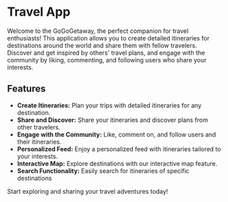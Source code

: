 # Travel App

Welcome to the GoGoGetaway, the perfect companion for travel enthusiasts! This application allows you to create detailed itineraries for destinations around the world and share them with fellow travelers. Discover and get inspired by others' travel plans, and engage with the community by liking, commenting, and following users who share your interests.

## Features
- **Create Itineraries:** Plan your trips with detailed itineraries for any destination.
- **Share and Discover:** Share your itineraries and discover plans from other travelers.
- **Engage with the Community:** Like, comment on, and follow users and their itineraries.
- **Personalized Feed:** Enjoy a personalized feed with itineraries tailored to your interests.
- **Interactive Map:** Explore destinations with our interactive map feature.
- **Search Functionality:** Easily search for itineraries of specific destinations

Start exploring and sharing your travel adventures today!
